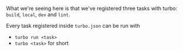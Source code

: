
What we're seeing here is that we've registered three tasks with turbo: 
`build`, `local`, `dev` and `lint`. 

Every task registered inside `turbo.json` can be run with

- `turbo run <task>`
- `turbo <task>` for short

